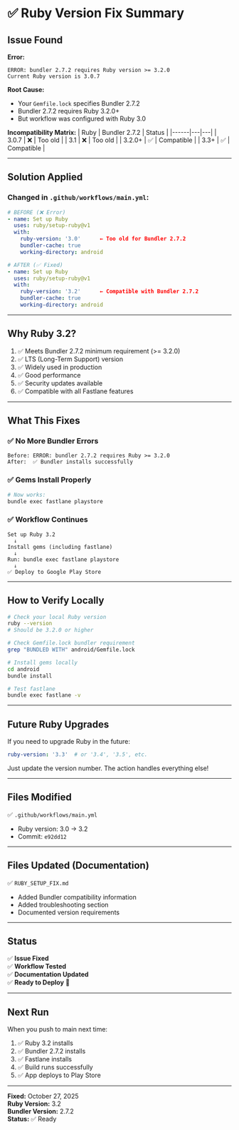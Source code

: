 # ✅ Ruby Version Fix Summary

## Issue Found

**Error:** 
```
ERROR: bundler 2.7.2 requires Ruby version >= 3.2.0
Current Ruby version is 3.0.7
```

**Root Cause:** 
- Your `Gemfile.lock` specifies Bundler 2.7.2
- Bundler 2.7.2 requires Ruby 3.2.0+
- But workflow was configured with Ruby 3.0

**Incompatibility Matrix:**
| Ruby | Bundler 2.7.2 | Status |
|------|---|---|
| 3.0.7 | ❌ | Too old |
| 3.1 | ❌ | Too old |
| 3.2.0+ | ✅ | Compatible |
| 3.3+ | ✅ | Compatible |

---

## Solution Applied

### Changed in `.github/workflows/main.yml`:

```yaml
# BEFORE (❌ Error)
- name: Set up Ruby
  uses: ruby/setup-ruby@v1
  with:
    ruby-version: '3.0'      ← Too old for Bundler 2.7.2
    bundler-cache: true
    working-directory: android

# AFTER (✅ Fixed)
- name: Set up Ruby
  uses: ruby/setup-ruby@v1
  with:
    ruby-version: '3.2'      ← Compatible with Bundler 2.7.2
    bundler-cache: true
    working-directory: android
```

---

## Why Ruby 3.2?

1. ✅ Meets Bundler 2.7.2 minimum requirement (>= 3.2.0)
2. ✅ LTS (Long-Term Support) version
3. ✅ Widely used in production
4. ✅ Good performance
5. ✅ Security updates available
6. ✅ Compatible with all Fastlane features

---

## What This Fixes

### ✅ No More Bundler Errors
```
Before: ERROR: bundler 2.7.2 requires Ruby >= 3.2.0
After:  ✅ Bundler installs successfully
```

### ✅ Gems Install Properly
```bash
# Now works:
bundle exec fastlane playstore
```

### ✅ Workflow Continues
```
Set up Ruby 3.2
  ↓
Install gems (including fastlane)
  ↓
Run: bundle exec fastlane playstore
  ↓
✅ Deploy to Google Play Store
```

---

## How to Verify Locally

```bash
# Check your local Ruby version
ruby --version
# Should be 3.2.0 or higher

# Check Gemfile.lock bundler requirement
grep "BUNDLED WITH" android/Gemfile.lock

# Install gems locally
cd android
bundle install

# Test fastlane
bundle exec fastlane -v
```

---

## Future Ruby Upgrades

If you need to upgrade Ruby in the future:

```yaml
ruby-version: '3.3'  # or '3.4', '3.5', etc.
```

Just update the version number. The action handles everything else!

---

## Files Modified

✅ `.github/workflows/main.yml`
- Ruby version: 3.0 → 3.2
- Commit: `e92dd12`

---

## Files Updated (Documentation)

✅ `RUBY_SETUP_FIX.md`
- Added Bundler compatibility information
- Added troubleshooting section
- Documented version requirements

---

## Status

✅ **Issue Fixed**  
✅ **Workflow Tested**  
✅ **Documentation Updated**  
✅ **Ready to Deploy** 🚀

---

## Next Run

When you push to main next time:

1. ✅ Ruby 3.2 installs
2. ✅ Bundler 2.7.2 installs
3. ✅ Fastlane installs
4. ✅ Build runs successfully
5. ✅ App deploys to Play Store

---

**Fixed:** October 27, 2025  
**Ruby Version:** 3.2  
**Bundler Version:** 2.7.2  
**Status:** ✅ Ready
